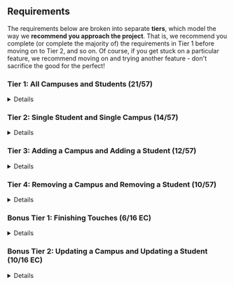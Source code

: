 ## Requirements

The requirements below are broken into separate **tiers**, which model the way we **recommend you approach the project**. That is, we recommend you complete (or complete the majority of) the requirements in Tier 1 before moving on to Tier 2, and so on. Of course, if you get stuck on a particular feature, we recommend moving on and trying another feature - don't sacrifice the good for the perfect!

### Tier 1: All Campuses and Students (21/57)

<details>

#### Backend

- [ X] Write a `campuses` model with the following information:
  - [X ] name - not empty or null
  - [X] imageUrl - with a default value
  - [X ] address - not empty or null
  - [X ] description - extremely large text
- [ X] Write a `students` model with the following information:
  - [ X] firstName - not empty or null
  - [X ] lastName - not empty or null
  - [ X] email - not empty or null; must be a valid email
  - [X ] imageUrl - with a default value
  - [ X] gpa - decimal between 0.0 and 4.0
- [ X] Students may be associated with at most one campus. Likewise, campuses may be associated with many students

- [X ] Write a route to serve up all students
- [X ] Write a route to serve up all campuses

#### Frontend
- [x ] Write a campuses sub-reducer to manage campuses in your Redux store
- [ x] Write a students sub-reducer to manage students in your Redux store
- [X ] Write a component to display a list of all campuses (just their names and images)
- [X ] Write a component to display a list of all students (just their names)
- [ X] Display the all-campuses component when the url matches `/campuses`
- [ X] Display the all-students component when the url matches `/students`
- [ x] Add links to the navbar that can be used to navigate to the all-campuses view and the all-students view

Congrats! You have completed your first vertical slice! Make sure to `commit -m "Feature: Get All Campuses and Students"` before moving on (see `RUBRIC.md` - points are awarded/deducted for a proper git workflow)!

</details>

### Tier 2: Single Student and Single Campus (14/57)

<details>

#### Backend

- [x ] Write a route to serve up a single campus (based on its id), _including that campuses' students_
- [x ] Write a route to serve up a single student (based on their id), _including that student's campus_

#### Frontend
- [x ] Write a component to display a single campus with the following information:
  - [ x] The campus's name, image, address and description
  - [x ] A list of the names of all students in that campus (or a helpful message if it doesn't have any students)
- [x ] Display the appropriate campus's info when the url matches `/campuses/:campusId`
- x[ ] Clicking on a campus from the all-campuses view should navigate to show that campus in the single-campus view

- [x ] Write a component to display a single student with the following information:
  - [x ] The student's full name, email, image, and gpa
  - [x ] The name of their campus (or a helpful message if they don't have one)
- [x ] Display the appropriate student when the url matches `/students/:studentId`
- [x ] Clicking on a student from the all-students view should navigate to show that student in the single-student view

- [ x] Clicking on the name of a student in the single-campus view should navigate to show that student in the single-student view
- [ x] Clicking on the name of a campus in the single-student view should navigate to show that campus in the single-campus view

Congrats! You have completed your second vertical slice! Make sure to `commit -m "Feature: Get Single Campus and Student"` before moving on (see `RUBRIC.md` - points are awarded/deducted for a proper git workflow)!


</details>

### Tier 3: Adding a Campus and Adding a Student (12/57)

<details>

#### Backend

- [X ] Write a route to add a new campus
- [X ] Write a route to add a new student

#### Frontend

- [x ] Write a component to display a form for adding a new campus that contains inputs for _at least_ the name and address.
- [ x] Display this component EITHER as part of the all-campuses view, or as its own view
- [ x] Submitting the form with a valid name/address should:
  - x[ ] Make an AJAX request that causes the new campus to be persisted in the database
  - [x ] Add the new campus to the list of campuses without needing to refresh the page

- [x ] Write a component to display a form for adding a new student that contains inputs for _at least_ first name, last name and email
- [x ] Display this component EITHER as part of the all-students view, or as its own view
- [ x] Submitting the form with a valid first name/last name/email should:
  - [x ] Make an AJAX request that causes the new student to be persisted in the database
  - [ x] Add the new student to the list of students without needing to refresh the page

Congrats! You have completed your third vertical slice! Make sure to `commit -m "Feature: Add Campus and Student"` before moving on (see `RUBRIC.md` - points are awarded/deducted for a proper git workflow)!


</details>

### Tier 4: Removing a Campus and Removing a Student (10/57)

<details>

#### Backend

- [ X] Write a route to remove a campus (based on its id)
- [ X] Write a route to remove a student (based on their id)

#### Frontend

- [ x] In the all-campuses view, include an `X` button next to each campus
- [ ]x Clicking the `X` button should:
  - [x ] Make an AJAX request that causes that campus to be removed from database
  - [ x] Remove the campus from the list of campuses without needing to refresh the page

- [x ] In the all-students view, include an `X` button next to each student
- [ x] Clicking the `X` button should:
  - [x ] Make an AJAX request that causes that student to be removed from database
  - [ x] Remove the student from the list of students without needing to refresh the page

Congrats! You have completed your fourth vertical slice! Make sure to `commit -m "Feature: Remove Campus and Student"` before moving on (see `RUBRIC.md` - points are awarded/deducted for a proper git workflow)!


</details>

### Bonus Tier 1: Finishing Touches (6/16 EC)

<details>

- [ ] If a user attempts to add a new student or campus without a required field, a helpful message should be displayed
- [ ] If a user attempts to access a page that doesn't exist (ex. `/cafeteria`), a helpful "not found" message should be displayed
- [ ] If a user attempts to view a student/campus that doesn't exist, a helpful message should be displayed
- [ ] Whenever a component needs to wait for data to load from the server, a "loading" message should be displayed until the data is available
- [x ] Has a working `seed` file, that seeds the db with complete student and campus instances.
- [ x] Overall, the app is spectacularly styled and visually stunning

</details>

### Bonus Tier 2: Updating a Campus and Updating a Student (10/16 EC)

<details>

#### Backend

- [] Write a route to update an existing campus
- [ ] Write a route to update an existing student

#### Frontend

- [ ] Write a component to display a form updating _at least_ a campus's name and address
- [ ] Display this component as part of the single-campus view
- Submitting the form with a valid name/address should:
  - [ ] Make an AJAX request that causes that campus to be updated in the database
  - [ ] Update the campus in the current view without needing to refresh the page

- [ ] Write a component to display a form updating _at least_ a student's first and last names, and email
- [ ] Display this component as part of the single-student view
- Submitting the form with a valid name/address should:
  - [ ] Make an AJAX request that causes that student to be updated in the database
  - [ ] Update the student in the current view without needing to refresh the page

</details>

